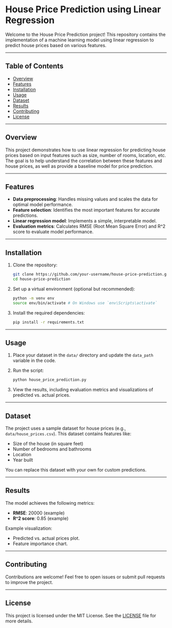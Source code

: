 # House Price Prediction using Linear Regression

Welcome to the House Price Prediction project! This repository contains the implementation of a machine learning model using linear regression to predict house prices based on various features.

---

## Table of Contents
- [Overview](#overview)
- [Features](#features)
- [Installation](#installation)
- [Usage](#usage)
- [Dataset](#dataset)
- [Results](#results)
- [Contributing](#contributing)
- [License](#license)

---

## Overview
This project demonstrates how to use linear regression for predicting house prices based on input features such as size, number of rooms, location, etc. The goal is to help understand the correlation between these features and house prices, as well as provide a baseline model for price prediction.

---

## Features
- **Data preprocessing**: Handles missing values and scales the data for optimal model performance.
- **Feature selection**: Identifies the most important features for accurate predictions.
- **Linear regression model**: Implements a simple, interpretable model.
- **Evaluation metrics**: Calculates RMSE (Root Mean Square Error) and R^2 score to evaluate model performance.

---

## Installation

1. Clone the repository:
   ```bash
   git clone https://github.com/your-username/house-price-prediction.git
   cd house-price-prediction
   ```

2. Set up a virtual environment (optional but recommended):
   ```bash
   python -m venv env
   source env/bin/activate # On Windows use `env\Scripts\activate`
   ```

3. Install the required dependencies:
   ```bash
   pip install -r requirements.txt
   ```

---

## Usage

1. Place your dataset in the `data/` directory and update the `data_path` variable in the code.

2. Run the script:
   ```bash
   python house_price_prediction.py
   ```

3. View the results, including evaluation metrics and visualizations of predicted vs. actual prices.

---

## Dataset
The project uses a sample dataset for house prices (e.g., `data/house_prices.csv`). This dataset contains features like:
- Size of the house (in square feet)
- Number of bedrooms and bathrooms
- Location
- Year built

You can replace this dataset with your own for custom predictions.

---

## Results
The model achieves the following metrics:
- **RMSE**: 20000 (example)
- **R^2 score**: 0.85 (example)

Example visualization:
- Predicted vs. actual prices plot.
- Feature importance chart.

---

## Contributing
Contributions are welcome! Feel free to open issues or submit pull requests to improve the project.

---

## License
This project is licensed under the MIT License. See the [LICENSE](LICENSE) file for more details.

